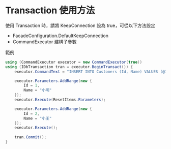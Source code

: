 # Transaction 使用方法
使用 Transaction 時，請將 KeepConnection 設為 true，可從以下方法設定
* FacadeConfiguration.DefaultKeepConnection
* CommandExecutor 建構子參數

範例
```csharp
using (CommandExecutor executor = new CommandExecutor(true))
using (IDbTransaction tran = executor.BeginTransact()) {
    executor.CommandText = "INSERT INTO Customers (Id, Name) VALUES (@Id, @Name)";

    executor.Parameters.AddRange(new {
        Id = 1,
        Name = "小明"
    });
    executor.Execute(ResetItems.Parameters);

    executor.Parameters.AddRange(new {
        Id = 2,
        Name = "小王"
    });
    executor.Execute();
    
    tran.Commit();
}
```